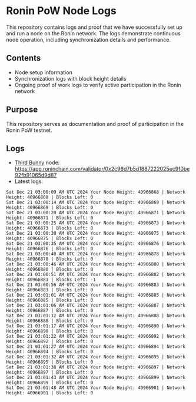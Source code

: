 # Ronin PoW Node Logs

This repository contains logs and proof that we have successfully set up and run a node on the Ronin network. The logs demonstrate continuous node operation, including synchronization details and performance.

## Contents

- Node setup information
- Synchronization logs with block height details
- Ongoing proof of work logs to verify active participation in the Ronin network

## Purpose

This repository serves as documentation and proof of participation in the Ronin PoW testnet.

## Logs

- [Third Bunny](https://thirdbunny.xyz/) node: https://app.roninchain.com/validator/0x2c96d7b5d1887222025ec9f0be92fb91065d9d87
- Latest logs:
```
Sat Dec 21 03:00:09 AM UTC 2024 Your Node Height: 40966868 | Network Height: 40966868 | Blocks Left: 0
Sat Dec 21 03:00:14 AM UTC 2024 Your Node Height: 40966869 | Network Height: 40966869 | Blocks Left: 0
Sat Dec 21 03:00:20 AM UTC 2024 Your Node Height: 40966871 | Network Height: 40966871 | Blocks Left: 0
Sat Dec 21 03:00:25 AM UTC 2024 Your Node Height: 40966873 | Network Height: 40966873 | Blocks Left: 0
Sat Dec 21 03:00:30 AM UTC 2024 Your Node Height: 40966875 | Network Height: 40966875 | Blocks Left: 0
Sat Dec 21 03:00:35 AM UTC 2024 Your Node Height: 40966876 | Network Height: 40966876 | Blocks Left: 0
Sat Dec 21 03:00:40 AM UTC 2024 Your Node Height: 40966878 | Network Height: 40966878 | Blocks Left: 0
Sat Dec 21 03:00:46 AM UTC 2024 Your Node Height: 40966880 | Network Height: 40966880 | Blocks Left: 0
Sat Dec 21 03:00:51 AM UTC 2024 Your Node Height: 40966882 | Network Height: 40966881 | Blocks Left: -1
Sat Dec 21 03:00:56 AM UTC 2024 Your Node Height: 40966883 | Network Height: 40966883 | Blocks Left: 0
Sat Dec 21 03:01:01 AM UTC 2024 Your Node Height: 40966885 | Network Height: 40966885 | Blocks Left: 0
Sat Dec 21 03:01:06 AM UTC 2024 Your Node Height: 40966887 | Network Height: 40966887 | Blocks Left: 0
Sat Dec 21 03:01:12 AM UTC 2024 Your Node Height: 40966888 | Network Height: 40966888 | Blocks Left: 0
Sat Dec 21 03:01:17 AM UTC 2024 Your Node Height: 40966890 | Network Height: 40966890 | Blocks Left: 0
Sat Dec 21 03:01:22 AM UTC 2024 Your Node Height: 40966892 | Network Height: 40966892 | Blocks Left: 0
Sat Dec 21 03:01:27 AM UTC 2024 Your Node Height: 40966894 | Network Height: 40966894 | Blocks Left: 0
Sat Dec 21 03:01:32 AM UTC 2024 Your Node Height: 40966895 | Network Height: 40966895 | Blocks Left: 0
Sat Dec 21 03:01:38 AM UTC 2024 Your Node Height: 40966897 | Network Height: 40966897 | Blocks Left: 0
Sat Dec 21 03:01:43 AM UTC 2024 Your Node Height: 40966899 | Network Height: 40966899 | Blocks Left: 0
Sat Dec 21 03:01:48 AM UTC 2024 Your Node Height: 40966901 | Network Height: 40966901 | Blocks Left: 0
```
